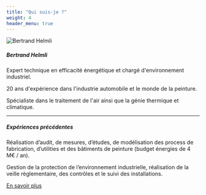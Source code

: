 ```yaml
---
title: "Qui suis-je ?"
weight: 4
header_menu: true
---
```


![Bertrand Helmli](images/bertrand.jpg)

##### Bertrand Helmli

Expert technique en efficacité énergétique et chargé d'environnement industriel. 

20 ans d'expérience dans l'industrie automobile et le monde de la peinture.

Spécialiste dans le traitement de l'air ainsi que la génie thermique et climatique. 

---

##### Expériences précédentes

Réalisation d’audit, de mesures, d’études, de modélisation des process de fabrication, d’utilities et des bâtiments de peinture (budget énergies de 4 M€ / an).

Gestion de la protection de l’environnement industrielle, réalisation de la veille règlementaire, des contrôles et le suivi des installations.

[En savoir plus](experiences)

